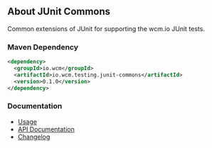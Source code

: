 ## About JUnit Commons

Common extensions of JUnit for supporting the wcm.io JUnit tests.

### Maven Dependency

```xml
<dependency>
  <groupId>io.wcm</groupId>
  <artifactId>io.wcm.testing.junit-commons</artifactId>
  <version>0.1.0</version>
</dependency>
```
### Documentation

* [Usage](usage.html)
* [API Documentation](apidocs/)
* [Changelog](changes-report.html)
